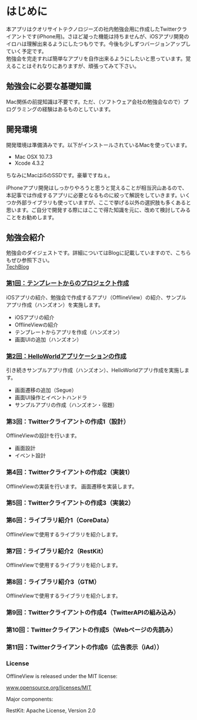 はじめに
================
本アプリはクオリサイトテクノロジーズの社内勉強会用に作成したTwitterクライアントです(iPhone用)。さほど凝った機能は持ちませんが、iOSアプリ開発のイロハは理解出来るようにしたつもりです。今後も少しずつバージョンアップしていく予定です。   
勉強会を完走すれば簡単なアプリを自作出来るようにしたいと思っています。覚えることはそれなりにありますが、頑張ってみて下さい。

勉強会に必要な基礎知識
----------------
Mac関係の前提知識は不要です。ただ、（ソフトウェア会社の勉強会なので）プログラミングの経験はあるものとしています。

開発環境
----------------
開発環境は準備済みです。以下がインストールされているMacを使っています。
  * Mac OSX 10.7.3
  * Xcode 4.3.2

ちなみにMacはi5のSSDです。豪華ですねぇ。  

iPhoneアプリ開発はしっかりやろうと思うと覚えることが相当沢山あるので、本記事では作成するアプリに必要となるものに絞って解説をしていきます。いくつか外部ライブラリも使っていますが、ここで挙げる以外の選択肢も多くあると思います。ご自分で開発する際にはここで得た知識を元に、改めて検討してみることをお勧めします。  

勉強会紹介
----------------
勉強会のダイジェストです。詳細についてはBlogに記載していますので、こちらもぜひ参照下さい。  
[TechBlog](http://www.qualysite.co.jp/tech-blog/?p=5104)

### [第1回：テンプレートからのプロジェクト作成](http://www.qualysite.co.jp/tech-blog/?p=5108)
iOSアプリの紹介、勉強会で作成するアプリ（OfflineView）の紹介、サンプルアプリ作成（ハンズオン）を実施します。

* iOSアプリの紹介  
* OfflineViewの紹介  
* テンプレートからアプリを作成（ハンズオン）  
* 画面UIの追加（ハンズオン）

### [第2回：HelloWorldアプリケーションの作成](http://www.qualysite.co.jp/tech-blog/?p=5193)  
引き続きサンプルアプリ作成（ハンズオン）、HelloWorldアプリ作成を実施します。  
* 画面遷移の追加（Segue）
* 画面UI操作とイベントハンドラ
* サンプルアプリの作成（ハンズオン・宿題）

### 第3回：Twitterクライアントの作成1（設計）
OfflineViewの設計を行います。  
* 画面設計
* イベント設計

### 第4回：Twitterクライアントの作成2（実装1）
OfflineViewの実装を行います。  画面遷移を実装します。

### 第5回：Twitterクライアントの作成3（実装2）

### 第6回：ライブラリ紹介1（CoreData）
OfflineViewで使用するライブラリを紹介します。

### 第7回：ライブラリ紹介2（RestKit）
OfflineViewで使用するライブラリを紹介します。

### 第8回：ライブラリ紹介3（GTM）
OfflineViewで使用するライブラリを紹介します。

### 第9回：Twitterクライアントの作成4（TwitterAPIの組み込み）

### 第10回：Twitterクライアントの作成5（Webページの先読み）

### 第11回：Twitterクライアントの作成6（広告表示（iAd））

### License
OfflineView is released under the MIT license:

www.opensource.org/licenses/MIT

Major components:

RestKit:  Apache License, Version 2.0